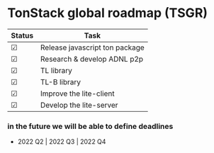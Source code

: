 # TonStack global roadmap (TSGR)

| Status  | Task                            |
|---------|---------------------------------|
| ☑       | Release javascript ton package  |
| ☑       | Research & develop ADNL p2p     |
| ☑       | TL library                      |
| ☑       | TL-B library                    |
| ☑       | Improve the lite-client         |
| ☑       | Develop the lite-server         |


### in the future we will be able to define deadlines
- 2022 Q2 | 2022 Q3 | 2022 Q4
